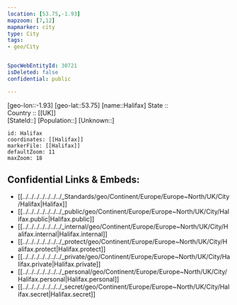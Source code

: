 ```yaml
---
location: [53.75,-1.93] 
mapzoom: [7,12] 
mapmarker: city 
type: City
tags:
- geo/City


SpocWebEntityId: 30721
isDeleted: false
confidential: public

---
```

[geo-lon::-1.93] 
[geo-lat::53.75] 
[name::Halifax] 
State ::  
Country :: [[UK]]  
[StateId::] 
[Population::] 
[Unknown::] 


```leaflet
id: Halifax
coordinates: [[Halifax]] 
markerFile: [[Halifax]] 
defaultZoom: 11 
maxZoom: 18
```


## Confidential Links & Embeds: 
- [[../../../../../../../_Standards/geo/Continent/Europe/Europe~North/UK/City/Halifax|Halifax]] 
- [[../../../../../../../_public/geo/Continent/Europe/Europe~North/UK/City/Halifax.public|Halifax.public]] 
- [[../../../../../../../_internal/geo/Continent/Europe/Europe~North/UK/City/Halifax.internal|Halifax.internal]] 
- [[../../../../../../../_protect/geo/Continent/Europe/Europe~North/UK/City/Halifax.protect|Halifax.protect]] 
- [[../../../../../../../_private/geo/Continent/Europe/Europe~North/UK/City/Halifax.private|Halifax.private]] 
- [[../../../../../../../_personal/geo/Continent/Europe/Europe~North/UK/City/Halifax.personal|Halifax.personal]] 
- [[../../../../../../../_secret/geo/Continent/Europe/Europe~North/UK/City/Halifax.secret|Halifax.secret]] 
